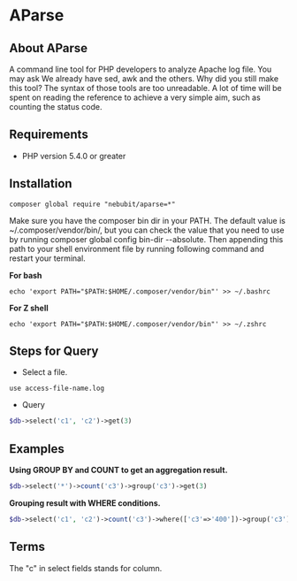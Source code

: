 # AParse

## About AParse
A command line tool for PHP developers to analyze Apache log file. You may ask We already have sed, awk and the others. Why did you still make this tool? The syntax of those tools are too unreadable. A lot of time will be spent on reading the reference to achieve a very simple aim, such as counting the status code. 

## Requirements
* PHP version 5.4.0 or greater

## Installation

```shell
composer global require "nebubit/aparse=*"
```
Make sure you have the composer bin dir in your PATH. The default value is ~/.composer/vendor/bin/, but you can check the value that you need to use by running composer global config bin-dir --absolute. Then appending this path to your shell environment file by running following command and restart your terminal.

**For bash**
```shell
echo 'export PATH="$PATH:$HOME/.composer/vendor/bin"' >> ~/.bashrc
```
**For Z shell**
```shell
echo 'export PATH="$PATH:$HOME/.composer/vendor/bin"' >> ~/.zshrc
```


## Steps for Query
* Select a file.

```shell
use access-file-name.log
```

* Query

```php
$db->select('c1', 'c2')->get(3)
```

## Examples
**Using GROUP BY and COUNT to get an aggregation result.**

```php
$db->select('*')->count('c3')->group('c3')->get(3)
```
**Grouping result with WHERE conditions.**
```php
$db->select('c1', 'c2')->count('c3')->where(['c3'=>'400'])->group('c3')->get(3)
```

## Terms

The "c" in select fields stands for column.

